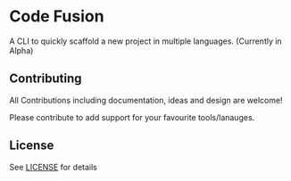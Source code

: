 # Code Fusion

A CLI to quickly scaffold a new project in multiple languages. (Currently in Alpha)

## Contributing

All Contributions including documentation, ideas and design are welcome!

Please contribute to add support for your favourite tools/lanauges.

## License

See [LICENSE](./LICENSE) for details
